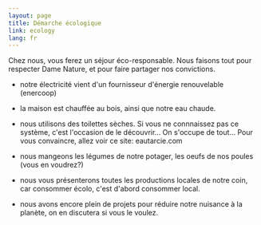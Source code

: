 ```yaml
---
layout: page
title: Démarche écologique
link: ecology
lang: fr
---
```





Chez nous, vous ferez un séjour éco-responsable. Nous faisons tout pour respecter Dame Nature, et pour faire partager nos convictions.


- notre électricité vient d'un fournisseur d'énergie renouvelable (enercoop)


- la maison est chauffée  au bois, ainsi que notre eau chaude.


- nous utilisons des toilettes sèches. Si vous ne connnaissez pas ce système, c'est l'occasion de le découvrir... On s'occupe de tout... Pour vous convaincre, allez voir ce site: eautarcie.com


- nous mangeons les légumes de notre potager, les oeufs de nos poules (vous en voudrez?)


- nous vous présenterons toutes les productions locales de notre coin, car consommer écolo, c'est d'abord consommer local.


- nous avons encore plein de projets pour réduire notre nuisance à la planète, on en discutera si vous le voulez.

